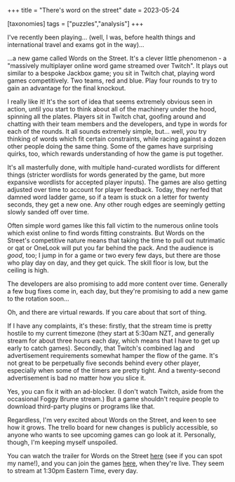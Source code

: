 +++
title = "There's word on the street"
date = 2023-05-24

[taxonomies]
tags = ["puzzles","analysis"]
+++

I've recently been playing... <!-- more --> (well, I was, before health things and international travel and exams got in the way)...
 
...a new game called Words on the Street. It's a clever little phenomenon - a "massively multiplayer online word game streamed over Twitch". It plays out similar to a bespoke Jackbox game; you sit in Twitch chat, playing word games competitively. Two teams, red and blue. Play four rounds to try to gain an advantage for the final knockout.

I really like it! It's the sort of idea that seems extremely obvious seen in action, until you start to think about all of the machinery under the hood, spinning all the plates. Players sit in Twitch chat, goofing around and chatting with their team members and the developers, and type in words for each of the rounds. It all sounds extremely simple, but... well, *you* try thinking of words which fit certain constraints, while racing against a dozen other people doing the same thing. Some of the games have surprising quirks, too, which rewards understanding of how the game is put together.

It's all masterfully done, with multiple hand-curated wordlists for different things (stricter wordlists for words generated by the game, but more expansive wordlists for accepted player inputs). The games are also getting adjusted over time to account for player feedback. Today, they nerfed that damned word ladder game, so if a team is stuck on a letter for twenty seconds, they get a new one. Any other rough edges are seemingly getting slowly sanded off over time.

Often simple word games like this fall victim to the numerous online tools which exist online to find words fitting constraints. But Words on the Street's competitive nature means that taking the time to pull out nutrimatic or qat or OneLook will put you far behind the pack. And the audience is *good*, too; I jump in for a game or two every few days, but there are those who play day on day, and they get quick. The skill floor is low, but the ceiling is high.

The developers are also promising to add more content over time. Generally a few bug fixes come in, each day, but they're promising to add a new game to the rotation soon...

Oh, and there are virtual rewards. If you care about that sort of thing.

If I have any complaints, it's these: firstly, that the stream time is pretty hostile to my current timezone (they start at 5:30am NZT, and generally stream for about three hours each day, which means that I have to get up early to catch games). Secondly, that Twitch's combined lag and advertisement requirements somewhat hamper the flow of the game. It's not great to be perpetually five seconds behind every other player, especially when some of the timers are pretty tight. And a twenty-second advertisement is bad no matter how you slice it.

Yes, you can fix it with an ad-blocker. (I don't watch Twitch, aside from the occasional Foggy Brume stream.) But a game shouldn't require people to download third-party plugins or programs like that.

Regardless, I'm very excited about Words on the Street, and keen to see how it grows. The trello board for new changes is publicly accessible, so anyone who wants to see upcoming games can go look at it. Personally, though, I'm keeping myself unspoiled.

You can watch the trailer for Words on the Street [here](https://www.youtube.com/watch?v=IP7R_B6r4UI) (see if you can spot my name!), and you can join the games [here](https://www.twitch.tv/wordsonthestreet), when they're live. They seem to stream at 1:30pm Eastern Time, every day.